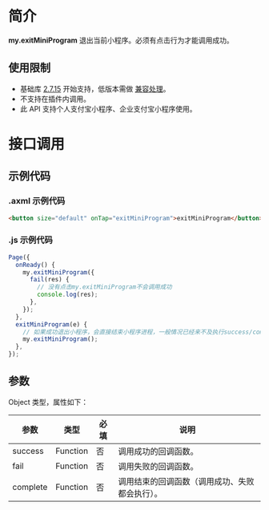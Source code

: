# 简介

**my.exitMiniProgram** 退出当前小程序。必须有点击行为才能调用成功。

## 使用限制

- 基础库 [2.7.15](https://opendocs.alipay.com/mini/framework/lib-upgrade-v2) 开始支持，低版本需做 [兼容处理](https://opendocs.alipay.com/mini/framework/compatibility)。
- 不支持在插件内调用。
- 此 API 支持个人支付宝小程序、企业支付宝小程序使用。

# 接口调用

## 示例代码

### .axml 示例代码

```html
<button size="default" onTap="exitMiniProgram">exitMiniProgram</button>
```

### .js 示例代码

```javascript
Page({
  onReady() {
    my.exitMiniProgram({
      fail(res) {
        // 没有点击my.exitMiniProgram不会调用成功
        console.log(res);
      },
    });
  },
  exitMiniProgram(e) {
    // 如果成功退出小程序，会直接结束小程序进程，一般情况已经来不及执行success/complete回调。
    my.exitMiniProgram();
  },
});
```

## 参数

Object 类型，属性如下：

| **参数** | **类型** | **必填** | **说明** |
| --- | --- | --- | --- |
| success | Function | 否 | 调用成功的回调函数。 |
| fail | Function | 否 | 调用失败的回调函数。 |
| complete | Function | 否 | 调用结束的回调函数（调用成功、失败都会执行）。 |
